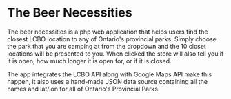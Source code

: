 # The Beer Necessities

The beer necessities is a php web application that helps users find the closest LCBO location to any of Ontario's provincial parks. 
Simply choose the park that you are camping at from the dropdown and the 10 closet locations will be presented to you. When clicked
the store will also tell you if it is open, how much longer it is open for, or if it is closed.

The app integrates the LCBO API along with Google Maps API make this happen, it also uses a hand-made JSON data source containing all 
the names and lat/lon for all of Ontario's Provincial Parks.
